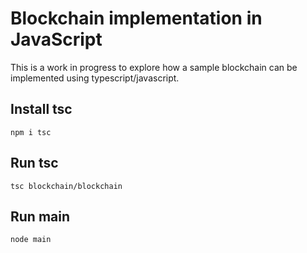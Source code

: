 # Blockchain implementation in JavaScript <Test Only>

This is a work in progress to explore how a sample blockchain can be implemented using typescript/javascript.

## Install tsc

`npm i tsc `

## Run tsc

`tsc blockchain/blockchain`

## Run main

`node main`

